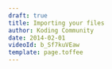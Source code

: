 ```yaml
---
draft: true
title: Importing your files
author: Koding Community
date: 2014-02-01
videoId: b_Sf7kuVEaw
template: page.toffee
---
```

